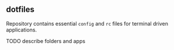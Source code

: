 ## dotfiles

Repository contains essential `config` and `rc` files for  terminal driven applications.

TODO
describe folders and apps